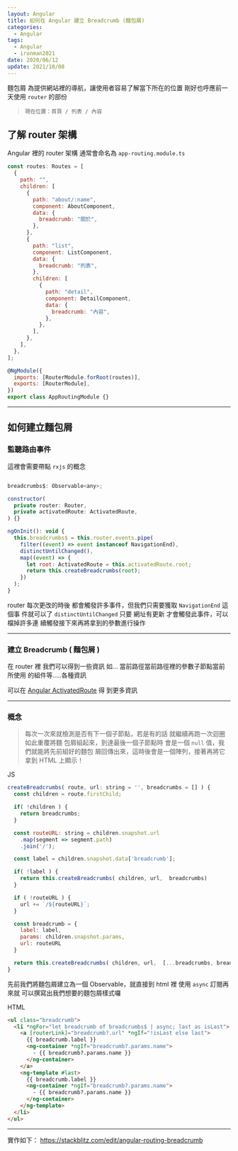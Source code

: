 ```yaml
---
layout: Angular
title: 如何在 Angular 建立 Breadcrumb (麵包屑)
categories:
  - Angular
tags:
  - Angular
  - ironman2021
date: 2020/06/12
update: 2021/10/08
---
```


麵包屑 為提供網站裡的導航，讓使用者容易了解當下所在的位置
剛好也呼應前一天使用 `router` 的部份

> `現在位置：首頁 / 列表 / 內容`

## 了解 router 架構

Angular 裡的 router 架構 通常會命名為 `app-routing.module.ts`

```js
const routes: Routes = [
  {
    path: "",
    children: [
      {
        path: "about/:name",
        component: AboutComponent,
        data: {
          breadcrumb: "關於",
        },
      },
      {
        path: "list",
        component: ListComponent,
        data: {
          breadcrumb: "列表",
        },
        children: [
          {
            path: "detail",
            component: DetailComponent,
            data: {
              breadcrumb: "內容",
            },
          },
        ],
      },
    ],
  },
];

@NgModule({
  imports: [RouterModule.forRoot(routes)],
  exports: [RouterModule],
})
export class AppRoutingModule {}
```

---

## 如何建立麵包屑

### 監聽路由事件

這裡會需要帶點 `rxjs` 的概念

```js

breadcrumbs$: Observable<any>;

constructor(
  private router: Router,
  private activatedRoute: ActivatedRoute,
) {}

ngOnInit(): void {
  this.breadcrumbs$ = this.router.events.pipe(
    filter((event) => event instanceof NavigationEnd),
    distinctUntilChanged(),
    map((event) => {
      let root: ActivatedRoute = this.activatedRoute.root;
      return this.createBreadcrumbs(root);
    })
  );
}

```

router 每次更改的時後 都會觸發許多事件，但我們只需要獲取 `NavigationEnd` 這個事
件就可以了 `distinctUntilChanged` 只要 網址有更新 才會觸發此事件，可以檔掉許多連
續觸發接下來再將拿到的參數進行操作

---

### 建立 Breadcrumb ( 麵包屑 )

在 router 裡 我們可以得到一些資訊 如... 當前路徑當前路徑裡的參數子節點當前所使用
的組件等.....各種資訊

可以在 [Angular ActivatedRoute](https://angular.tw/api/router/ActivatedRoute) 得
到更多資訊

---

### 概念

> 每次一次來就檢測是否有下一個子節點，若是有的話 就繼續再跑一次迴圈如此重覆將麵
> 包屑組起來，到達最後一個子節點時 會是一個 `null` 值，我們就能將先前組好的麵包
> 屑回傳出來，這時後會是一個陣列，接著再將它拿到 HTML 上顯示！

JS

```js
createBreadcrumbs( route, url: string = '', breadcrumbs = [] ) {
  const children = route.firstChild;

  if( !children ) {
    return breadcrumbs;
  }

  const routeURL: string = children.snapshot.url
    .map(segment => segment.path)
    .join('/');

  const label = children.snapshot.data['breadcrumb'];

  if( !label ) {
    return this.createBreadcrumbs( children, url,  breadcrumbs)
  }

  if ( !routeURL ) {
    url += `/${routeURL}`;
  }

  const breadcrumb = {
    label: label,
    params: children.snapshot.params,
    url: routeURL
  }

  return this.createBreadcrumbs( children, url,  [...breadcrumbs, breadcrumb])
}
```

先前我們將麵包屑建立為一個 Observable，就直接到 html 裡 使用 `async` 訂閱再來就
可以撰寫出我們想要的麵包屑樣式囉

HTML

```html
<ul class="breadcrumb">
  <li *ngFor="let breadcrumb of breadcrumbs$ | async; last as isLast">
    <a [routerLink]="breadcrumb?.url" *ngIf="!isLast else last">
      {{ breadcrumb.label }}
      <ng-container *ngIf="breadcrumb?.params.name">
        - {{ breadcrumb?.params.name }}
      </ng-container>
    </a>
    <ng-template #last>
      {{ breadcrumb.label }}
      <ng-container *ngIf="breadcrumb?.params.name">
        - {{ breadcrumb?.params.name }}
      </ng-container>
    </ng-template>
  </li>
</ul>
```

---

實作如下： https://stackblitz.com/edit/angular-routing-breadcrumb
